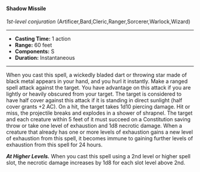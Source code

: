 #### Shadow Missile
*1st-level conjuration* (Artificer,Bard,Cleric,Ranger,Sorcerer,Warlock,Wizard)
___
- **Casting Time:** 1 action
- **Range:** 60 feet
- **Components:** S
- **Duration:** Instantaneous
---
When you cast this spell, a
wickedly bladed dart or throwing star made of black metal appears in
your hand, and you hurl it instantly. Make a ranged
spell attack against the target. You have advantage
on this attack if you are lightly or heavily obscured
from your target. The target is considered to have
half cover against this attack if it is standing in
direct sunlight (half cover grants +2 AC).
On a hit, the target takes 1d10 piercing damage.
Hit or miss, the projectile breaks and explodes in a
shower of shrapnel. The target and each creature
within 5 feet of it must succeed on a Constitution
saving throw or take one level of exhaustion and 1d8
necrotic damage. When a creature that already has
one or more levels of exhaustion gains a new level
of exhaustion from this spell, it becomes immune to
gaining further levels of exhaustion from this spell
for 24 hours.

***At Higher Levels.***  When you cast this spell using
a 2nd level or higher spell slot, the necrotic damage
increases by 1d8 for each slot level above 2nd.
